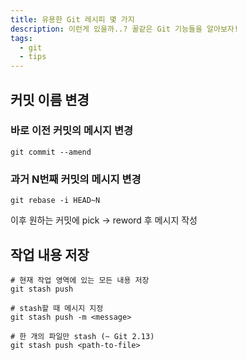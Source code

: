 ```yaml
---
title: 유용한 Git 레시피 몇 가지
description: 이런게 있을까..? 꿀같은 Git 기능들을 알아보자!
tags:
  - git
  - tips
---
```


## 커밋 이름 변경

### 바로 이전 커밋의 메시지 변경

```
git commit --amend
```

### 과거 N번째 커밋의 메시지 변경

```
git rebase -i HEAD~N
```

이후 원하는 커밋에 pick -> reword 후 메시지 작성

## 작업 내용 저장

```
# 현재 작업 영역에 있는 모든 내용 저장
git stash push

# stash할 때 메시지 지정
git stash push -m <message>

# 한 개의 파일만 stash (~ Git 2.13)
git stash push <path-to-file>
```
